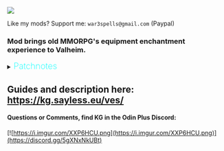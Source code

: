 ![](https://i.imgur.com/nRGWth9.png)

Like my mods? Support me: `war3spells@gmail.com` (Paypal)

### Mod brings old MMORPG's equipment enchantment experience to Valheim.

<details>
  <summary><b><span style="color:aqua;font-weight:200;font-size:20px">
    Patchnotes
</span></b></summary>

| Version       | Changes                                                                                                                                                                                                      |
|---------------|--------------------------------------------------------------------------------------------------------------------------------------------------------------------------------------------------------------|
| 1.4.5         | Fixed FPS lag issues while playing on server with ServerCharacters<br/>Info UI fixes                                                                                                                         |
| 1.4.4         | Added new stats: attack_speed and slash_wave<br/>Added new Info UI that will show item enchant stats,  and chance                                                                                            |
| 1.4.2 - 1.4.3 | Added new config that allows you to enable VFX for armors                                                                                                                                                    |
| 1.4.1         | Fixed a bug with wrong player resistances                                                                                                                                                                    |
| 1.4.0         | Added new skill: Enchantment. Skill increases enchant success change<br/>Skill exp can be gained by consuming skill exp source orbs that are dropped from monsters with low chance (everything configurable) |
| 1.3.5 - 1.3.6 | Fixed ItemStand items with enchantment bug                                                                                                                                                                   |
| 1.3.4         | Fixed localization not working                                                                                                                                                                               |
| 1.3.3         | Added new enchantment modifiers to .yml (resistance_blunt, resistance_slash and so on)                                                                                                                       |
| 1.3.2         | VFX now correctly applies to items with multiple mesh parts (crossbows, modded items)                                                                                                                        |
| 1.3.1         | Fixed small issue with UI updates when putting item in chest                                                                                                                                                 |
| 1.3.0         | Fixed wrong tooltip values bug<br/>Fixed incompatibility with Jewelcrafting + Extended inventory new visual slots                                                                                            |
| 1.2.0         | Replaced Override .yml files to be able to affect group of items, instead of individual one<br/>Please remove Override_ yml files before start so they can be recteated                                      |
| 1.1.0         | Added 4 directories for Override + Requirements additional .yml files                                                                                                                                        |
| 1.0.0         | Mod released                                                                                                                                                                                                 |
</details>

## Guides and description here: https://kg.sayless.eu/ves/

####  Questions or Comments, find KG in the Odin Plus Discord:
[![https://i.imgur.com/XXP6HCU.png](https://i.imgur.com/XXP6HCU.png)](https://discord.gg/5gXNxNkUBt)
